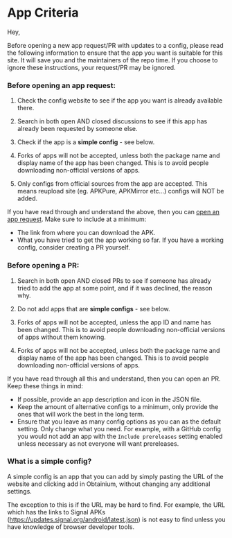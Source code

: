 # App Criteria

Hey,

Before opening a new app request/PR with updates to a config, please read the following information to ensure that the app you want is suitable for this site. It will save you and the maintainers of the repo time. If you choose to ignore these instructions, your request/PR may be ignored.


### Before opening an app request:

1. Check the config website to see if the app you want is already available there.

2. Search in both open AND closed discussions to see if this app has already been requested by someone else.

3. Check if the app is a **simple config** - see below.

4. Forks of apps will not be accepted, unless both the package name and display name of the app has been changed. This is to avoid people downloading non-official versions of apps.

5. Only configs from official sources from the app are accepted. This means reupload site (eg. APKPure, APKMirror etc...) configs will NOT be added.


If you have read through and understand the above, then you can [open an app request](https://github.com/ImranR98/apps.obtainium.imranr.dev/discussions/new?category=app-requests). Make sure to include at a minimum:

- The link from where you can download the APK.
- What you have tried to get the app working so far. If you have a working config, consider creating a PR yourself.


### Before opening a PR:

1. Search in both open AND closed PRs to see if someone has already tried to add the app at some point, and if it was declined, the reason why.

2. Do not add apps that are **simple configs** - see below.

3. Forks of apps will not be accepted, unless the app ID and name has been changed. This is to avoid people downloading non-official versions of apps without them knowing.

4. Forks of apps will not be accepted, unless both the package name and display name of the app has been changed. This is to avoid people downloading non-official versions of apps.


If you have read through all this and understand, then you can open an PR. Keep these things in mind:

- If possible, provide an app description and icon in the JSON file.
- Keep the amount of alternative configs to a minimum, only provide the ones that will work the best in the long term.
- Ensure that you leave as many config options as you can as the default setting. Only change what you need. For example, with a GitHub config you would not add an app with the `Include prereleases` setting enabled unless necessary as not everyone will want prereleases.


### What is a simple config?

A simple config is an app that you can add by simply pasting the URL of the website and clicking add in Obtainium, without changing any additional settings.

The exception to this is if the URL may be hard to find. For example, the URL which has the links to Signal APKs (https://updates.signal.org/android/latest.json) is not easy to find unless you have knowledge of browser developer tools.
